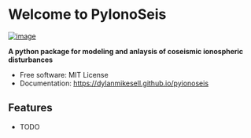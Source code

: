 # Welcome to PyIonoSeis


[![image](https://img.shields.io/pypi/v/pyionoseis.svg)](https://pypi.python.org/pypi/pyionoseis)


**A python package for modeling and anlaysis of coseismic ionospheric disturbances**


-   Free software: MIT License
-   Documentation: <https://dylanmikesell.github.io/pyionoseis>
    

## Features

-   TODO

